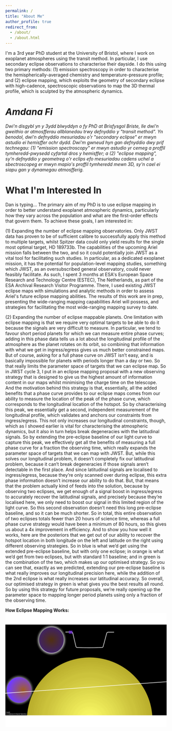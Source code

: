 ```yaml
---
permalink: /
title: "About Me"
author_profile: true
redirect_from: 
  - /about/
  - /about.html
---
```


I'm a 3rd year PhD student at the University of Bristol, where I work on exoplanet atmospheres using the transit method. In particular, I use secondary eclipse observations to characterise their dayside. I do this using two primary methods: (1) emission spectroscopy in order to characterise the hemispherically-averaged chemistry and temperature-pressure profile; and (2) eclipse mapping, which exploits the geometry of secondary eclipse with high-cadence, spectroscopic observations to map the 3D thermal profile, which is sculpted by the atmospheric dynamics.

_Amdana Fi_
======
_Dwi'n disgybl yn y 3ydd blwyddyn o fy PhD at Brisfysgol Briste, lle dwi'n gweithio ar atmosfferau allblanedau trwy defnyddio y "transit method". Yn benodol, dwi'n defnyddio mesuriadau o'r "secondary eclipse" er mwyn astudio ei hemisffer ochr dydd. Dwi'm gwneud hyn gan defnyddio dwy prif technegau: (1) "emission spectroscopy" er mwyn astudio yr cemeg a proffil tymheredd-pwysedd cyfartal dros y hemisffer; a (2) "eclipse mapping", sy'n defnyddio y geometreg o'r eclips efo mesuriadau cadens uchel a sbectroscopeg er mwyn mapio's proffil tymheredd mewn 3D, sy'n cael ei siapu gan y dynamegau atmosfferig._

What I'm Interested In
======
Dan is typing...
The primary aim of my PhD is to use eclipse mapping in order to better understand exoplanet atmospheric dynamics, particularly how they vary across the population and what are the first-order effects that govern them. To achieve these goals, I am interested in:

(1) Expanding the number of eclipse mapping observatories.
Only JWST data has proven to be of sufficient calibre to successfully apply this method to multiple targets, whilst Spitzer
data could only yield results for the single most optimal target, HD 189733b. The capabilities of the upcoming Ariel mission falls between the two,
and so it could potentially join JWST as a vital tool for facilitating such studies. In particular, as a dedicated exoplanet mission, it has the potential for population-level mapping studies, something which JWST, as an oversubscribed general observatory, could never feasibly facilitate.
As such, I spent 3 months at ESA's European Space Research and Technology Centre
(ESTEC), The Netherlands, as part of the ESA Archival Research Visitor Programme. There, I used existing JWST eclipse maps with simulations and analytic methods in order
to assess Ariel's future eclipse mapping abilities. The results of this work are in prep, presenting the wide-ranging mapping capabilities Ariel will possess, and strategies for facilitating the most wide-ranging mapping survey to date.

(2) Expanding the number of eclipse mappable planets.
One limitation with eclipse mapping is that we require very optimal targets to be able to do it because the signals are very difficult to measure.
In particular, we tend to favour short period planets for which we can measure entire phase curves;
adding in this phase data tells us a lot about the longitudinal profile of the atmosphere as the planet rotates on its orbit, so combining that information with what we get in ingress/egress gives us much better constrained maps.
But of course, asking for a full phase curve on JWST isn’t easy, and is basically impossible for planets with periods longer than a day or two.
So that really limits the parameter space of targets that we can eclipse map.
So in JWST cycle 3, I put in an eclipse mapping proposal with a new observing strategy that is designed to give us the highest amount of information content in our maps whilst minimising the charge time on the telescope.
And the motivation behind this strategy is that, essentially, all the added benefits that a phase curve provides to our eclipse maps comes from our ability to measure the location of the peak of the phase curve, which corresponds to the longitudinal location of the hotspot.
So by characterising this peak, we essentially get a second, independent measurement of the longitudinal profile, which validates and anchors our constraints from ingress/egress. 
This not only increases our longitudinal constraints, though, which as I showed earlier is vital for characterising the atmospheric dynamics, but it also in turn helps break degeneracies with the latitudinal signals.
So by extending the pre-eclipse baseline of our light curve to capture this peak, we effectively get all the benefits of measuring a full phase curve for a fraction the observing time, which really expands the parameter space of targets that we can map with JWST.
But, while this solves our longitudinal problem, it doesn’t completely fix our latitudinal problem, because it can’t break degeneracies if those signals aren’t detectable in the first place. And since latitudinal signals are localised to ingress/egress, because they’re only scanned over during eclipse, this extra phase information doesn’t increase our ability to do that.
But, that means that the problem actually kind of feeds into the solution, because by observing two eclipses, we get enough of a signal boost in ingress/egress to accurately recover the latitudinal signals, and precisely because they’re localised here, we only need to boost our signal in this limited region of the light curve.
So this second observation doesn’t need this long pre-eclipse baseline, and so it can be much shorter.
So in total, this entire observation of two eclipses totals fewer than 20 hours of science time, whereas a full phase curve strategy would have been a minimum of 80 hours, so this gives us about a 4x improvement in efficiency.
And to show you how well it works, here are the posteriors that we get out of our ability to recover the hotspot location in both longitude on the left and latitude on the right using different observing strategies.
So in blue is what we’d get using the extended pre-eclipse baseline, but with only one eclipse; in orange is what we’d get from two eclipses, but with standard 1:1 baseline; and in green is the combination of the two, which makes up our optimised strategy.
So you can see that, exactly as we predicted, extending our pre-eclipse baseline is what really improves our longitudinal precision here, while the addition of the 2nd eclipse is what really increases our latitudinal accuracy.
So overall, our optimised strategy in green is what gives you the best results all round.
So by using this strategy for future proposals, we’re really opening up the parameter space to mapping longer period planets using only a fraction of the observing time.


[//]: # (_Be Dwi'n Gweithio Arno_)
[//]: # (======)
[//]: # (_Mae Dan yn teipio..._)

**How Eclipse Mapping Works:**
![Eclipse Mapping GIF](images/eclipse_mapping.gif)
